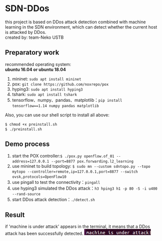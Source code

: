 # SDN-DDos
this project is based on DDos attack detection combined with machine learning in the SDN environment, which can detect whether the current host is attacked by DDos.  
created by: team-Neko USTB


## Preparatory work
recommended operating system:   
**ubuntu 16.04 or ubuntu 18.04** 

1. mininet:  `sudo apt install mininet`
2. pox:  `git clone https://github.com/noxrepo/pox`
3. hyping3: `sudo apt install hyping3`
4. tshark: `sudo apt install tshark`
5. tensorflow、numpy、pandas、matplotlib：`pip install tensorflow==1.14 numpy pandas matplotlib`

Also, you can use our shell script to install all above:
```
$ chmod +x preinstall.sh
$ ./preinstall.sh
```

## Demo process

1. start the POX controller:`$ ./pox.py openflow.of_01 --address=127.0.0.1 --port=8877 pox.forwarding.l2_learning` 
2. use mininet to build topology: `$ sudo mn --custom sdntopo.py --topo mytopo --controller=remote,ip=127.0.0.1,port=8877 --switch ovsk,protocols=OpenFlow10`
3. use pingall to test the connectivity：`pingall`
4. use hyping3 simulated the DDos attack：`h3 hping3 h1 -p 80 -S -i u400 --rand-source`
5. start DDos attack detection：`./detect.sh`


## Result
if 'machine is under attack' appears in the terminal, it means that a DDos attack has been successfully detected.
![DDossuccess](./DDOS检测.png)

